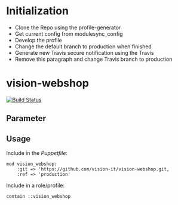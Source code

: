 # Initialization

- Clone the Repo using the profile-generator
- Get current config from modulesync_config
- Develop the profile
- Change the default branch to production when finished
- Generate new Travis secure notification using the Travis
- Remove this paragraph and change Travis branch to production

# vision-webshop

[![Build Status](https://travis-ci.org/vision-it/vision-webshop.svg)](https://travis-ci.org/vision-it/vision-webshop)

## Parameter

## Usage

Include in the *Puppetfile*:

```
mod vision_webshop:
    :git => 'https://github.com/vision-it/vision-webshop.git,
    :ref => 'production'
```

Include in a role/profile:

```puppet
contain ::vision_webshop
```


